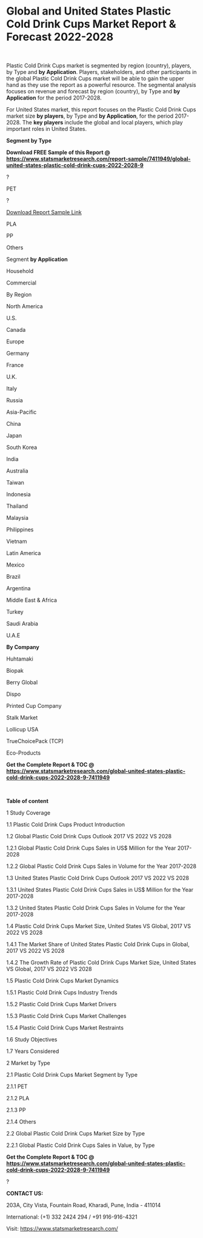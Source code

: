 <h1>Global and United States Plastic Cold Drink Cups Market Report & Forecast 2022-2028</h1><br/><p>Plastic Cold Drink Cups market is segmented by region (country), players, by Type and <strong>by Application</strong>. Players, stakeholders, and other participants in the global Plastic Cold Drink Cups market will be able to gain the upper hand as they use the report as a powerful resource. The segmental analysis focuses on revenue and forecast by region (country), by Type and <strong>by Application</strong> for the period 2017-2028.</p>
 
 
 
 <p>For United States market, this report focuses on the Plastic Cold Drink Cups market size <strong>by players</strong>, by Type and <strong>by Application</strong>, for the period 2017-2028. The <strong>key players</strong> include the global and local players, which play important roles in United States.</p>
 
 
 
 <p><strong>Segment by Type</strong></p>
 
 
 
 <div><b>Download FREE Sample of this Report @ <a href="https://www.statsmarketresearch.com/download-free-sample/7411949/global-united-states-plastic-cold-drink-cups-2022-2028-9">https://www.statsmarketresearch.com/report-sample/7411949/global-united-states-plastic-cold-drink-cups-2022-2028-9</a></b></div>
 
 
 
 <p>? </p>
 
 
 
 <p>PET</p>
 
 
 
 <p>? </p>
 
 
 
 <p><a href="https://www.statsmarketresearch.com/download-free-sample/7411949/global-united-states-plastic-cold-drink-cups-2022-2028-9">Download Report Sample Link</a></p>
 
 
 
 <p>PLA</p>
 
 
 
 <p>PP</p>
 
 
 
 <p>Others</p>
 
 
 
 <p>Segment <strong>by Application</strong></p>
 
 
 
 <p>Household</p>
 
 
 
 <p>Commercial</p>
 
 
 
 <p>By Region</p>
 
 
 
 <p>North America</p>
 
 
 
 <p>U.S.</p>
 
 
 
 <p>Canada</p>
 
 
 
 <p>Europe</p>
 
 
 
 <p>Germany</p>
 
 
 
 <p>France</p>
 
 
 
 <p>U.K.</p>
 
 
 
 <p>Italy</p>
 
 
 
 <p>Russia</p>
 
 
 
 <p>Asia-Pacific</p>
 
 
 
 <p>China</p>
 
 
 
 <p>Japan</p>
 
 
 
 <p>South Korea</p>
 
 
 
 <p>India</p>
 
 
 
 <p>Australia</p>
 
 
 
 <p>Taiwan</p>
 
 
 
 <p>Indonesia</p>
 
 
 
 <p>Thailand</p>
 
 
 
 <p>Malaysia</p>
 
 
 
 <p>Philippines</p>
 
 
 
 <p>Vietnam</p>
 
 
 
 <p>Latin America</p>
 
 
 
 <p>Mexico</p>
 
 
 
 <p>Brazil</p>
 
 
 
 <p>Argentina</p>
 
 
 
 <p>Middle East & Africa</p>
 
 
 
 <p>Turkey</p>
 
 
 
 <p>Saudi Arabia</p>
 
 
 
 <p>U.A.E</p>
 
 
 
 <p><strong>By Company</strong></p>
 
 
 
 <p>Huhtamaki</p>
 
 
 
 <p>Biopak</p>
 
 
 
 <p>Berry Global</p>
 
 
 
 <p>Dispo</p>
 
 
 
 <p>Printed Cup Company</p>
 
 
 
 <p>Stalk Market</p>
 
 
 
 <p>Lollicup USA</p>
 
 
 
 <p>TrueChoicePack (TCP)</p>
 
 
 
 <p>Eco-Products</p>
 
 
 
 <div><b>Get the Complete Report & TOC @ <a href="https://www.statsmarketresearch.com/global-united-states-plastic-cold-drink-cups-2022-2028-9-7411949">https://www.statsmarketresearch.com/global-united-states-plastic-cold-drink-cups-2022-2028-9-7411949</a></b></div>
 
 
 
 <p><br />
 
 <b>Table of content</b></p>
 
 
 
 <p>1 Study Coverage<br />
 
 1.1 Plastic Cold Drink Cups Product Introduction<br />
 
 1.2 Global Plastic Cold Drink Cups Outlook 2017 VS 2022 VS 2028<br />
 
 1.2.1 Global Plastic Cold Drink Cups Sales in US$ Million for the Year 2017-2028<br />
 
 1.2.2 Global Plastic Cold Drink Cups Sales in Volume for the Year 2017-2028<br />
 
 1.3 United States Plastic Cold Drink Cups Outlook 2017 VS 2022 VS 2028<br />
 
 1.3.1 United States Plastic Cold Drink Cups Sales in US$ Million for the Year 2017-2028<br />
 
 1.3.2 United States Plastic Cold Drink Cups Sales in Volume for the Year 2017-2028<br />
 
 1.4 Plastic Cold Drink Cups Market Size, United States VS Global, 2017 VS 2022 VS 2028<br />
 
 1.4.1 The Market Share of United States Plastic Cold Drink Cups in Global, 2017 VS 2022 VS 2028<br />
 
 1.4.2 The Growth Rate of Plastic Cold Drink Cups Market Size, United States VS Global, 2017 VS 2022 VS 2028<br />
 
 1.5 Plastic Cold Drink Cups Market Dynamics<br />
 
 1.5.1 Plastic Cold Drink Cups Industry Trends<br />
 
 1.5.2 Plastic Cold Drink Cups Market Drivers<br />
 
 1.5.3 Plastic Cold Drink Cups Market Challenges<br />
 
 1.5.4 Plastic Cold Drink Cups Market Restraints<br />
 
 1.6 Study Objectives<br />
 
 1.7 Years Considered<br />
 
 2 Market by Type<br />
 
 2.1 Plastic Cold Drink Cups Market Segment by Type<br />
 
 2.1.1 PET<br />
 
 2.1.2 PLA<br />
 
 2.1.3 PP<br />
 
 2.1.4 Others<br />
 
 2.2 Global Plastic Cold Drink Cups Market Size by Type<br />
 
 2.2.1 Global Plastic Cold Drink Cups Sales in Value, by Type</p>
 
 
 
 <div><b>Get the Complete Report & TOC @ <a href="https://www.statsmarketresearch.com/global-united-states-plastic-cold-drink-cups-2022-2028-9-7411949">https://www.statsmarketresearch.com/global-united-states-plastic-cold-drink-cups-2022-2028-9-7411949</a></b></div>
 
 
 
 <p>? </p>
 
 
 
 <p><b>CONTACT US:</b><br />
 
 203A, City Vista, Fountain Road, Kharadi, Pune, India - 411014<br />
 
 International: (+1) 332 2424 294 / +91 916-916-4321<br />
 
 Visit: <a href="https://www.statsmarketresearch.com/">https://www.statsmarketresearch.com/</a></p>